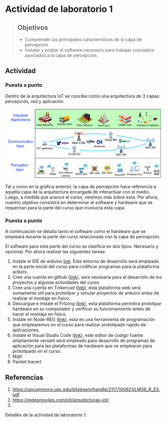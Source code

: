 # Actividad de laboratorio 1

> ## Objetivos
> * Comprender las principales caracteristicas de la capa de percepción
> * Instalar y probar el software necesario para trabajar conceptos asociados a la capa de percepción.

## Actividad

### Puesta a punto

Dentro de la arquitectura IoT se concibe como una arquitectura de 3 capas: percepción, red y aplicación. 

![iot_architecture](iot-layers.png)

Tal y como en la grafica anterior, la capa de percepción hace referencia a aquella capa de la arquitectura encargada de interactuar con el medio. Luego, a medida que avance el curso, veremos mas sobre esta. Por ahora, nuestro objetivo consistirá en determinar el software y hardware que se requeriran para la parte del curso que involucra esta capa.  

### Puesta a punto

A continuación se detalla tanto el software como el hardware que se empleará durante la parte del curso relacionada con la capa de percepción. 

El software para esta parte del curso se clasifica en dos tipos. Necesario y opcional. Por ahora realizar las siguientes tareas: 
1. Instale el IDE de arduino [link](https://www.arduino.cc/en/software). Este entorno de desarrollo será empleado en la parte inicial del curso para codificar programas para la plataforma arduini.
2. Cree una cuenta en github ([link](https://github.com/)), sera necesaria para el desarrollo de los proyectos y algunas actividades del curso.
3. Cree una cuenta en Tinkercad ([link](https://www.tinkercad.com/)), esta plataforma web será sumamente util para prototipar y simular proyectos de arduino antes de realizar el montaje en fisico.
4. Descargue e instale el Fritzing ([link](https://fritzing.org/)), esta plataforma permitira prototipar hardware en su computador y verificar su funcionamiento antes de hacer el montaje en fisico.
5. Instale en Node-RED ([link](https://nodered.org/)), esta es una herramienta de programación que emplearemos en el curso para realizar prototipado rapido de aplicaciones.
6. Instale el Visual Studio Code ([link](https://nodered.org/)), este editor de codigo fuente ampliamente versatil será empleado para desarrollo de programas de aplicación para las plataformas de hardware que se emplearan para prototipado en el curso.
7. Mqtt 
8. Packet tracert   




## Referencias

1. https://upcommons.upc.edu/bitstream/handle/2117/100921/LM08_R_ES.pdf
2. https://redesmoviles.com/iot/arquitecturas-iot/
3. 

Detalles de la actividad de laboratorio 1.

